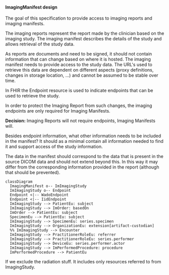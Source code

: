 #### ImagingManifest design

The goal of this specification to provide access to imaging reports and imaging manifests.

The imaging reports represent the report made by the clinician based on the imaging study. The imaging manifest describes the details of the study and allows retrieval of the study data.

As reports are documents and need to be signed, it should not contain information that can change based on where it is hosted. The imaging manifest needs to provide access to the study data. The URL's used to retrieve this data are dependent on different aspects (proxy definitions, changes in storage location, ...) and cannot be assumed to be stable over time.

In FHIR the Endpoint resource is used to indicate endpoints that can be used to retrieve the study.

In order to protect the Imaging Report from such changes, the imaging endpoints are only required for Imaging Manifests.

**Decision:** Imaging Reports will not require endpoints, Imaging Manifests will.

Besides endpoint information, what other information needs to be included in the manifest? It should as a minimal contain all information needed to find it and support access of the study information.

The data in the manifest should correspond to the data that is present in the source DICOM data and should not extend beyond this. In this way it may differ from the corresponding information provided in the report (although that should be prevented).

```mermaid
classDiagram
  ImagingManifest o-- ImImagingStudy  
  ImImagingStudy o-- Endpoint
  Endpoint <|-- WadoEndpoint 
  Endpoint <|-- IidEndpoint
  ImImagingStudy --> PatientEu: subject
  ImImagingStudy --> ImOrder: basedOn
  ImOrder --> PatientEu: subject
  SpecimenEu --> PatientEu: subject
  ImImagingStudy --> SpecimenEu: series.specimen
  ImImagingStudy --> OrganizationEu: extension[artifact-custodian]
  %% ImImagingStudy --> Encounter 
  ImImagingStudy --> PractitionerRoleEu: referrer
  ImImagingStudy --> PractitionerRoleEu: series.performer
  ImImagingStudy --> DeviceEu: series.performer.actor
  ImImagingStudy --> ImPerformedProcedure: procedure
  ImPerformedProcedure --> PatientEu

```

If we exclude the radiation stuff. It includes only resources referred to from ImagingStudy.
